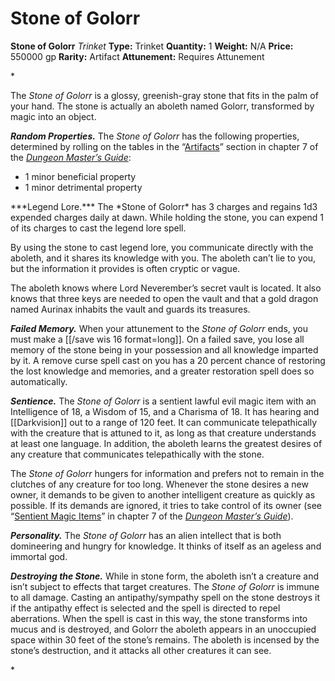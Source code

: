 # Stone of Golorr

**Stone of Golorr**
_Trinket_
**Type:** Trinket
**Quantity:** 1
**Weight:** N/A
**Price:** 550000 gp
**Rarity:** Artifact
**Attunement:** Requires Attunement

*<p>The *Stone of Golorr* is a glossy, greenish-gray stone that fits in the palm of your hand. The stone is actually an aboleth named Golorr, transformed by magic into an object.

***Random Properties.*** The *Stone of Golorr* has the following properties, determined by rolling on the tables in the “<a title="Artifacts" href="https://www.dndbeyond.com/sources/dmg/sentient-magic-items-artifacts#ArtifactProperties">Artifacts</a>” section in chapter 7 of the *<a title="Dungeon Master’s Guide" href="https://www.dndbeyond.com/sources/dmg">Dungeon Master’s Guide</a>*:</p>
* 1 minor beneficial property
* 1 minor detrimental property

<p>***Legend Lore.*** The *Stone of Golorr* has 3 charges and regains 1d3 expended charges daily at dawn. While holding the stone, you can expend 1 of its charges to cast the legend lore spell.

By using the stone to cast legend lore, you communicate directly with the aboleth, and it shares its knowledge with you. The aboleth can’t lie to you, but the information it provides is often cryptic or vague.

The aboleth knows where Lord Neverember’s secret vault is located. It also knows that three keys are needed to open the vault and that a gold dragon named Aurinax inhabits the vault and guards its treasures.

***Failed Memory.*** When your attunement to the *Stone of Golorr* ends, you must make a [[/save wis 16 format=long]]. On a failed save, you lose all memory of the stone being in your possession and all knowledge imparted by it. A remove curse spell cast on you has a 20 percent chance of restoring the lost knowledge and memories, and a greater restoration spell does so automatically.

***Sentience.*** The *Stone of Golorr* is a sentient lawful evil magic item with an Intelligence of 18, a Wisdom of 15, and a Charisma of 18. It has hearing and [[Darkvision]] out to a range of 120 feet. It can communicate telepathically with the creature that is attuned to it, as long as that creature understands at least one language. In addition, the aboleth learns the greatest desires of any creature that communicates telepathically with the stone.

The *Stone of Golorr* hungers for information and prefers not to remain in the clutches of any creature for too long. Whenever the stone desires a new owner, it demands to be given to another intelligent creature as quickly as possible. If its demands are ignored, it tries to take control of its owner (see “<a title="Sentient Magic Items" href="https://www.dndbeyond.com/sources/dmg/sentient-magic-items-artifacts">Sentient Magic Items</a>” in chapter 7 of the *<a title="Dungeon Master’s Guide" href="https://www.dndbeyond.com/sources/dmg">Dungeon Master’s Guide</a>*).

***Personality.*** The *Stone of Golorr* has an alien intellect that is both domineering and hungry for knowledge. It thinks of itself as an ageless and immortal god.

***Destroying the Stone.*** While in stone form, the aboleth isn’t a creature and isn’t subject to effects that target creatures. The *Stone of Golorr* is immune to all damage. Casting an antipathy/sympathy spell on the stone destroys it if the antipathy effect is selected and the spell is directed to repel aberrations. When the spell is cast in this way, the stone transforms into mucus and is destroyed, and Golorr the aboleth appears in an unoccupied space within 30 feet of the stone’s remains. The aboleth is incensed by the stone’s destruction, and it attacks all other creatures it can see.</p>*
